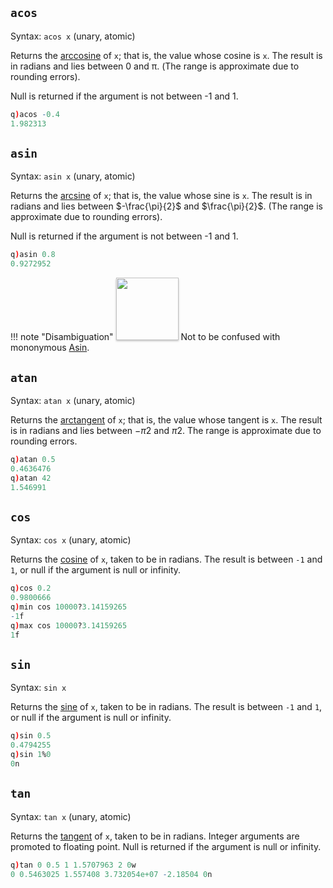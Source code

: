 `acos`
------

Syntax: `acos x` (unary, atomic)

Returns the [arccosine](https://en.wikipedia.org/wiki/Inverse_trigonometric_functions#Basic_properties) of `x`; that is, the value whose cosine is `x`. The result is in radians and lies between 0 and &pi;. (The range is approximate due to rounding errors).

Null is returned if the argument is not between -1 and 1.
```q
q)acos -0.4
1.982313
```


`asin`
------

Syntax: `asin x` (unary, atomic)

Returns the [arcsine](https://en.wikipedia.org/wiki/Inverse_trigonometric_functions#Basic_properties) of `x`; that is, the value whose sine is `x`. The result is in radians and lies between $-\frac{\pi}{2}$ and $\frac{\pi}{2}$. (The range is approximate due to rounding errors).

Null is returned if the argument is not between -1 and 1.
```q
q)asin 0.8
0.9272952
```

!!! note "Disambiguation"
    <img src="https://upload.wikimedia.org/wikipedia/commons/thumb/4/40/Asin05.jpg/220px-Asin05.jpg" style="box-shadow: 0 1.5px 3px rgba(0,0,0,.24); width: 100px"/> 
    Not to be confused with mononymous [Asin](https://en.wikipedia.org/wiki/Asin). 


`atan`
------

Syntax: `atan x` (unary, atomic) 

Returns the [arctangent](https://en.wikipedia.org/wiki/Inverse_trigonometric_functions#Basic_properties) of `x`; that is, the value whose tangent is `x`. The result is in radians and lies between $-{\pi}{2}$ and ${\pi}{2}$. The range is approximate due to rounding errors.
```q
q)atan 0.5
0.4636476
q)atan 42
1.546991
```


`cos`
-----

Syntax: `cos x` (unary, atomic) 

Returns the [cosine](https://en.wikipedia.org/wiki/Trigonometric_functions#cosine) of `x`, taken to be in radians. The result is between `-1` and `1`, or null if the argument is null or infinity.
```q
q)cos 0.2
0.9800666
q)min cos 10000?3.14159265
-1f
q)max cos 10000?3.14159265
1f
```


`sin`
-----

Syntax: `sin x`

Returns the [sine](https://en.wikipedia.org/wiki/Sine) of `x`, taken to be in radians. The result is between `-1` and `1`, or null if the argument is null or infinity.
```q
q)sin 0.5
0.4794255
q)sin 1%0
0n
```


`tan`
-----

Syntax: `tan x` (unary, atomic) 

Returns the [tangent](https://en.wikipedia.org/wiki/Tangent) of `x`, taken to be in radians. Integer arguments are promoted to floating point. Null is returned if the argument is null or infinity.
```q
q)tan 0 0.5 1 1.5707963 2 0w
0 0.5463025 1.557408 3.732054e+07 -2.18504 0n
```

